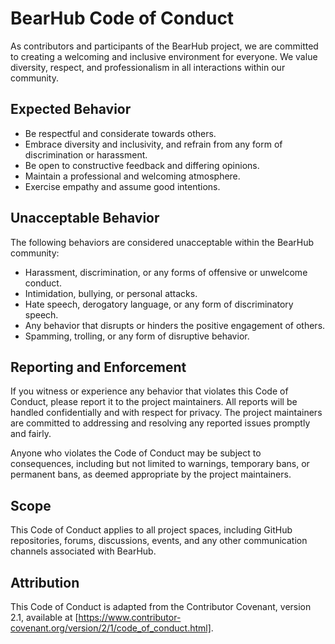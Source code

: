 # BearHub Code of Conduct

As contributors and participants of the BearHub project, we are committed to creating a welcoming and inclusive environment for everyone. We value diversity, respect, and professionalism in all interactions within our community.

## Expected Behavior

* Be respectful and considerate towards others.
* Embrace diversity and inclusivity, and refrain from any form of discrimination or harassment.
* Be open to constructive feedback and differing opinions.
* Maintain a professional and welcoming atmosphere.
* Exercise empathy and assume good intentions.

## Unacceptable Behavior
The following behaviors are considered unacceptable within the BearHub community:

* Harassment, discrimination, or any forms of offensive or unwelcome conduct.
* Intimidation, bullying, or personal attacks.
* Hate speech, derogatory language, or any form of discriminatory speech.
* Any behavior that disrupts or hinders the positive engagement of others.
* Spamming, trolling, or any form of disruptive behavior.

## Reporting and Enforcement

If you witness or experience any behavior that violates this Code of Conduct, please report it to the project maintainers. All reports will be handled confidentially and with respect for privacy. The project maintainers are committed to addressing and resolving any reported issues promptly and fairly.

Anyone who violates the Code of Conduct may be subject to consequences, including but not limited to warnings, temporary bans, or permanent bans, as deemed appropriate by the project maintainers.

## Scope 

This Code of Conduct applies to all project spaces, including GitHub repositories, forums, discussions, events, and any other communication channels associated with BearHub.

## Attribution

This Code of Conduct is adapted from the Contributor Covenant, version 2.1, available at [https://www.contributor-covenant.org/version/2/1/code_of_conduct.html].
